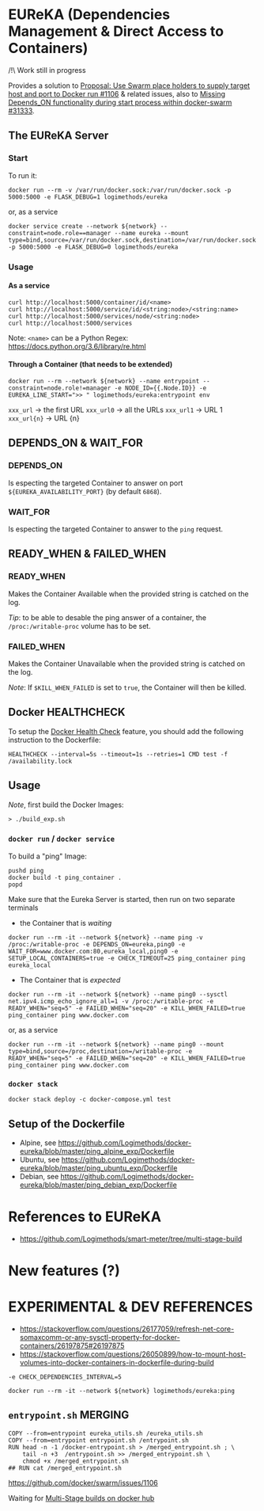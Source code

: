 # EUReKA (Dependencies Management & Direct Access to Containers)

/!\ Work still in progress

Provides a solution to [Proposal: Use Swarm place holders to supply target host and port to Docker run #1106](https://github.com/docker/swarm/issues/1106) & related issues, also to [Missing Depends_ON functionality during start process within docker-swarm #31333](https://github.com/moby/moby/issues/31333#issuecomment-303250242).

## The EUReKA Server

### Start
To run it:
```
docker run --rm -v /var/run/docker.sock:/var/run/docker.sock -p 5000:5000 -e FLASK_DEBUG=1 logimethods/eureka
```
or, as a service
```
docker service create --network ${network} --constraint=node.role==manager --name eureka --mount type=bind,source=/var/run/docker.sock,destination=/var/run/docker.sock -p 5000:5000 -e FLASK_DEBUG=0 logimethods/eureka
```

### Usage
#### As a service
```
curl http://localhost:5000/container/id/<name>
curl http://localhost:5000/service/id/<string:node>/<string:name>
curl http://localhost:5000/services/node/<string:node>
curl http://localhost:5000/services
```

Note: `<name>` can be a Python Regex: https://docs.python.org/3.6/library/re.html

#### Through a Container (that needs to be extended)
```
docker run --rm --network ${network} --name entrypoint --constraint=node.role!=manager -e NODE_ID={{.Node.ID}} -e EUREKA_LINE_START=">> " logimethods/eureka:entrypoint env
```

`xxx_url` -> the first URL
`xxx_url0` -> all the URLs
`xxx_url1` -> URL 1
`xxx_url{n}` -> URL {n}

## DEPENDS_ON & WAIT_FOR
### DEPENDS_ON
Is especting the targeted Container to answer on port `${EUREKA_AVAILABILITY_PORT}` (by default `6868`).

### WAIT_FOR
Is especting the targeted Container to answer to the `ping` request.

## READY_WHEN & FAILED_WHEN
### READY_WHEN
Makes the Container Available when the provided string is catched on the log.

_Tip_: to be able to desable the ping answer of a container, the `/proc:/writable-proc` volume has to be set.
### FAILED_WHEN
Makes the Container Unavailable when the provided string is catched on the log.

_Note_: If `$KILL_WHEN_FAILED` is set to `true`, the Container will then be killed.

## Docker HEALTHCHECK
To setup the [Docker Health Check](https://docs.docker.com/engine/reference/builder/#healthcheck) feature, you should add the following instruction to the Dockerfile:
```
HEALTHCHECK --interval=5s --timeout=1s --retries=1 CMD test -f /availability.lock
```

## Usage

_Note_, first build the Docker Images:
```
> ./build_exp.sh
```

### `docker run` / `docker service`

To build a "ping" Image:
```
pushd ping
docker build -t ping_container .
popd
```
Make sure that the Eureka Server is started, then run on two separate terminals
* the Container that is _waiting_
```
docker run --rm -it --network ${network} --name ping -v /proc:/writable-proc -e DEPENDS_ON=eureka,ping0 -e WAIT_FOR=www.docker.com:80,eureka_local,ping0 -e SETUP_LOCAL_CONTAINERS=true -e CHECK_TIMEOUT=25 ping_container ping eureka_local
```
* The Container that is _expected_
```
docker run --rm -it --network ${network} --name ping0 --sysctl net.ipv4.icmp_echo_ignore_all=1 -v /proc:/writable-proc -e READY_WHEN="seq=5" -e FAILED_WHEN="seq=20" -e KILL_WHEN_FAILED=true ping_container ping www.docker.com
```
or, as a service
```
docker run --rm -it --network ${network} --name ping0 --mount type=bind,source=/proc,destination=/writable-proc -e READY_WHEN="seq=5" -e FAILED_WHEN="seq=20" -e KILL_WHEN_FAILED=true ping_container ping www.docker.com
```

### `docker stack`

```
docker stack deploy -c docker-compose.yml test
```

## Setup of the Dockerfile
* Alpine, see https://github.com/Logimethods/docker-eureka/blob/master/ping_alpine_exp/Dockerfile
* Ubuntu, see https://github.com/Logimethods/docker-eureka/blob/master/ping_ubuntu_exp/Dockerfile
* Debian, see https://github.com/Logimethods/docker-eureka/blob/master/ping_debian_exp/Dockerfile

# References to EUReKA

* https://github.com/Logimethods/smart-meter/tree/multi-stage-build

# New features (?)

# EXPERIMENTAL & DEV REFERENCES

* https://stackoverflow.com/questions/26177059/refresh-net-core-somaxcomm-or-any-sysctl-property-for-docker-containers/26197875#26197875
* https://stackoverflow.com/questions/26050899/how-to-mount-host-volumes-into-docker-containers-in-dockerfile-during-build

`-e CHECK_DEPENDENCIES_INTERVAL=5`
```
docker run --rm -it --network ${network} logimethods/eureka:ping
```

## `entrypoint.sh` MERGING

```
COPY --from=entrypoint eureka_utils.sh /eureka_utils.sh
COPY --from=entrypoint entrypoint.sh /entrypoint.sh
RUN head -n -1 /docker-entrypoint.sh > /merged_entrypoint.sh ; \
    tail -n +3  /entrypoint.sh >> /merged_entrypoint.sh \
    chmod +x /merged_entrypoint.sh
## RUN cat /merged_entrypoint.sh
```


https://github.com/docker/swarm/issues/1106

Waiting for [Multi-Stage builds on docker hub](https://github.com/docker/hub-feedback/issues/1039)
